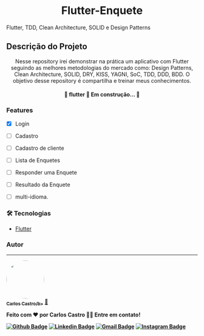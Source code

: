 <h1 align="center">Flutter-Enquete</h1>
Flutter, TDD, Clean Architecture, SOLID e Design Patterns


## Descrição do Projeto

<p align="center">Nesse repository irei demonstrar na prática  um aplicativo com Flutter seguindo as melhores metodologias do mercado  como: Design Patterns, Clean Architecture, SOLID, DRY, KISS, YAGNI, SoC, TDD, DDD, BDD. O objetivo desse repository é compartilha e treinar meus conhecimentos.</p>


<h4 align="center"> 
	🚧  flutter  🚀 Em construção...  🚧
</h4>

### Features

- [x]  Login
- [ ]  Cadastro
- [ ] Cadastro de cliente
- [ ] Lista de Enquetes
- [ ] Responder uma Enquete
- [ ] Resultado da Enquete
- [ ] multi-idioma.


### 🛠 Tecnologias
- [Flutter](https://flutter.dev/)



### Autor
---

<a href="###">
 <img style="border-radius: 50%;" src="https://avatars.githubusercontent.com/u/14837643?s=96&v=4" width="100px;" alt=""/>
 <br />
 <sub><b>Carlos Castro/b></sub></a> <a href="###" title="">🚀</a>


Feito com ❤️ por Carlos Castro 👋🏽 Entre em contato!

[![Github Badge](https://img.shields.io/badge/-Github-000?style=flat-square&logo=Github&logoColor=white&link=https://github.com/lucasgdb)](https://github.com/CriandoGames)
[![Linkedin Badge](https://img.shields.io/badge/-LinkedIn-blue?style=flat-square&logo=Linkedin&logoColor=white&link=https://www.linkedin.com/in/carlos-castro-07031692/)](https://www.linkedin.com/in/carlos-castro-07031692/)
[![Gmail Badge](https://img.shields.io/badge/-Gmail-c14438?style=flat-square&logo=Gmail&logoColor=white&link=mailto:carloscastrogames@gmail.com)](mailto:carloscastrogames@gmail.com)
[![Instagram Badge](https://img.shields.io/badge/-Instagram-C13584?style=flat-square&labelColor=C13584&logo=instagram&logoColor=white&link=https://www.instagram.com/codepwr/)](https://www.instagram.com/llcarloscastroll/)
